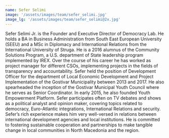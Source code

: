 ```yaml
---
name: Sefer Selimi
image: '/assets/images/team/sefer_selimi.jpg'
image_lg: '/assets/images/team/sefer_selimi@2x.jpg'
---
```


Sefer Selimi Jr. is the Founder and Executive Director of Democracy Lab. He holds a BA in Business Administration from South East European University (SEEU) and a MSc in Diplomacy and International Relations from the International University of Struga. He is a 2016 alumnus of the Community Solutions Program, a U.S. department of State leadership program implemented by IREX. Over the course of his career he has worked as project manager for different CSOs, implementing projects in the fields of transparency and accountability. Sefer held the position of Development Officer for the department of Local Economic Development and Project Implementation of the Gostivar Municipality between 2013 and 2017. He also spearheaded the inception of the Gostivar Municipal Youth Council where he serves as Senior Coordinator. In early 2015, he also founded Youth Empowerment Platform. 
Sefer participates often on TV debates and shows as a political analyst and opinion maker, covering topics related to democracy, Euro-Atlantic integrations, International Relations and security.  
Sefer’s rich experience makes him very well-versed in relations between international development agencies and local institutions. He is committed to fostering sustainable cooperation and partnerships to make tangible change in local communities in North Macedonia and the region.
